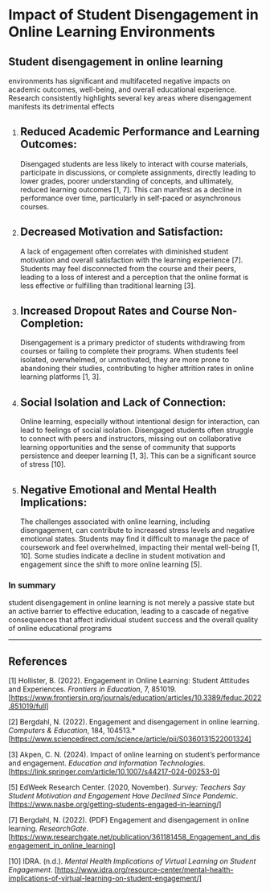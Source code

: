 # Impact of Student Disengagement in Online Learning Environments

## Student disengagement in online learning

environments has significant and multifaceted
negative impacts on academic outcomes, well-being, and overall educational experience.
Research consistently highlights several key areas where disengagement manifests
its detrimental effects

1. ## **Reduced Academic Performance and Learning Outcomes:**  

   Disengaged students are less likely to interact with course materials,
   participate in discussions, or complete assignments, directly leading
   to lower grades, poorer understanding of concepts, and ultimately,
   reduced learning outcomes [1, 7]. This can manifest as a decline in
   performance over time, particularly in self-paced or asynchronous courses.

2. ## **Decreased Motivation and Satisfaction:**  

   A lack of engagement often correlates with diminished student motivation and
   overall satisfaction with the learning experience [7]. Students may feel
   disconnected from the course and their peers, leading to a loss of interest
   and a perception that the online format is less effective or fulfilling than
   traditional learning [3].

3. ## **Increased Dropout Rates and Course Non-Completion:**  

   Disengagement is a primary predictor of students withdrawing from courses
   or failing to complete their programs. When students feel isolated,
   overwhelmed, or unmotivated, they are more prone to abandoning their
   studies, contributing to higher attrition rates in online learning
   platforms [1, 3].

4. ## **Social Isolation and Lack of Connection:**  

   Online learning, especially without intentional design for interaction,
   can lead to feelings of social isolation. Disengaged students often struggle
   to connect with peers and instructors, missing out on collaborative learning
   opportunities and the sense of community that supports persistence and deeper
   learning [1, 3]. This can be a significant source of stress [10].

5. ## **Negative Emotional and Mental Health Implications:**  

   The challenges associated with online learning, including disengagement, can
   contribute to increased stress levels and negative emotional states. Students
   may find it difficult to manage the pace of coursework and feel overwhelmed,
   impacting their mental well-being [1, 10]. Some studies indicate a decline in
   student motivation and engagement since the shift to more online learning [5].

### In summary

student disengagement in online learning is not merely a
passive state but an active barrier to effective education,
leading to a cascade of negative consequences that affect individual
student success and the overall quality of online educational programs

---

## References

[1] Hollister, B. (2022). Engagement in Online Learning:
Student Attitudes and Experiences. *Frontiers in Education*, 7, 851019.  
[https://www.frontiersin.org/journals/education/articles/10.3389/feduc.2022.851019/full]

[2] Bergdahl, N. (2022). Engagement and disengagement in online learning.
*Computers & Education*, 184, 104513.*
[https://www.sciencedirect.com/science/article/pii/S0360131522001324]

[3] Akpen, C. N. (2024). Impact of online learning on student’s
performance and engagement. *Education and Information Technologies*.  
[https://link.springer.com/article/10.1007/s44217-024-00253-0]

[5] EdWeek Research Center. (2020, November).
*Survey: Teachers Say Student Motivation and Engagement Have Declined Since Pandemic*.
[https://www.nasbe.org/getting-students-engaged-in-learning/]

[7] Bergdahl, N. (2022). (PDF) Engagement and disengagement in online learning.
*ResearchGate*.
[https://www.researchgate.net/publication/361181458_Engagement_and_disengagement_in_online_learning]

[10] IDRA. (n.d.). *Mental Health Implications of Virtual Learning on Student Engagement*.
[https://www.idra.org/resource-center/mental-health-implications-of-virtual-learning-on-student-engagement/]
